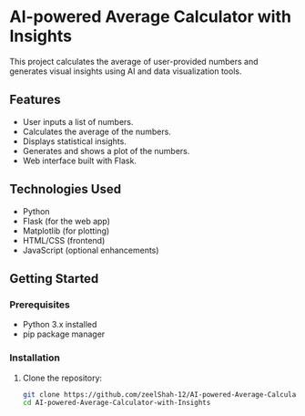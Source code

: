 # AI-powered Average Calculator with Insights

This project calculates the average of user-provided numbers and generates visual insights using AI and data visualization tools.

## Features

- User inputs a list of numbers.
- Calculates the average of the numbers.
- Displays statistical insights.
- Generates and shows a plot of the numbers.
- Web interface built with Flask.

## Technologies Used

- Python
- Flask (for the web app)
- Matplotlib (for plotting)
- HTML/CSS (frontend)
- JavaScript (optional enhancements)

## Getting Started

### Prerequisites

- Python 3.x installed
- pip package manager

### Installation

1. Clone the repository:

   ```bash
   git clone https://github.com/zeelShah-12/AI-powered-Average-Calculator-with-Insights.git
   cd AI-powered-Average-Calculator-with-Insights
